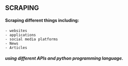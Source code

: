 ## __SCRAPING__

#### Scraping different things including:
    - websites
    - applications
    - social media platforms
    - News
    - Articles
##### using different APIs and python programming language.
